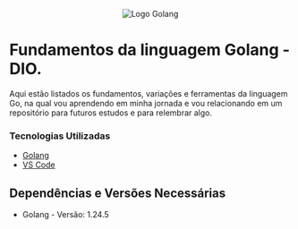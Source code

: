 <p align="center">
    <img src="https://blog.remontti.com.br/wp-content/uploads/2019/10/Golang.png" alt="Logo Golang">
</p>

# Fundamentos da linguagem Golang - DIO.

Aqui estão listados os fundamentos, variações e ferramentas da linguagem Go, na qual vou aprendendo em minha jornada e vou relacionando em um repositório para futuros estudos e para relembrar algo.

### Tecnologias Utilizadas


* [Golang](https://github.com/golang/go)
* [VS Code](https://www.docker.com/)


## Dependências e Versões Necessárias


* Golang - Versão: 1.24.5

